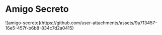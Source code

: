 <h1>Amigo Secreto</h1>
![amigo-secreto](https://github.com/user-attachments/assets/9a713457-16e5-457f-b6b8-834c7d2a0415)
